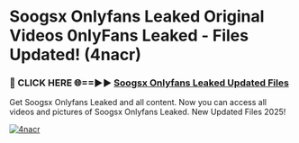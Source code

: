 # Soogsx Onlyfans Leaked Original Videos 0nlyFans Leaked - Files Updated! (4nacr)

<h3>🔴 CLICK HERE 🌐==►► <a href="https://tinyurl.com/4seja8ks" rel="nofollow">Soogsx Onlyfans Leaked Updated Files</a></h3>

Get Soogsx Onlyfans Leaked and all content. Now you can access all videos and pictures of Soogsx Onlyfans Leaked. New Updated Files 2025!

[![4nacr](https://i.imgur.com/EWjZXRe.gif)](https://tinyurl.com/4seja8ks)
